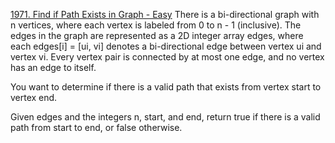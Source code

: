 [1971. Find if Path Exists in Graph - Easy](https://leetcode.com/problems/find-if-path-exists-in-graph/)
There is a bi-directional graph with n vertices, where each vertex is labeled from 0 to n - 1 (inclusive). The edges in the graph are represented as a 2D integer array edges, where each edges[i] = [ui, vi] denotes a bi-directional edge between vertex ui and vertex vi. Every vertex pair is connected by at most one edge, and no vertex has an edge to itself.

You want to determine if there is a valid path that exists from vertex start to vertex end.

Given edges and the integers n, start, and end, return true if there is a valid path from start to end, or false otherwise.